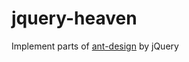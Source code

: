 # jquery-heaven
Implement parts of [ant-design](https://github.com/ant-design/ant-design) by jQuery
